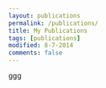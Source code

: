 ```yaml
---
layout: publications
permalink: /publications/
title: My Publications
tags: [publications]
modified: 8-7-2014
comments: false
---
```


ggg


